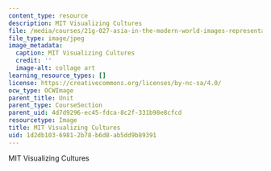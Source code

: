 ```yaml
---
content_type: resource
description: MIT Visualizing Cultures
file: /media/courses/21g-027-asia-in-the-modern-world-images-representations-fall-2016/1d2db10369812b78b6d8ab5dd9b89391_vis_cul.jpg
file_type: image/jpeg
image_metadata:
  caption: MIT Visualizing Cultures
  credit: ''
  image-alt: collage art
learning_resource_types: []
license: https://creativecommons.org/licenses/by-nc-sa/4.0/
ocw_type: OCWImage
parent_title: Unit
parent_type: CourseSection
parent_uid: 4d7d9296-ec45-fdca-8c2f-331b98e8cfcd
resourcetype: Image
title: MIT Visualizing Cultures
uid: 1d2db103-6981-2b78-b6d8-ab5dd9b89391
---
```

MIT Visualizing Cultures